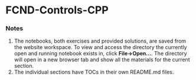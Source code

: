 # FCND-Controls-CPP

### Notes

1. The notebooks, both exercises and provided solutions, are saved from the website workspace. To view and access the directory the currently open and running notebook exists in, click **File->Open...**. The directory will open in a new browser tab and show all the materials for the current section.
2. The individual sections have TOCs in their own README.md files.

